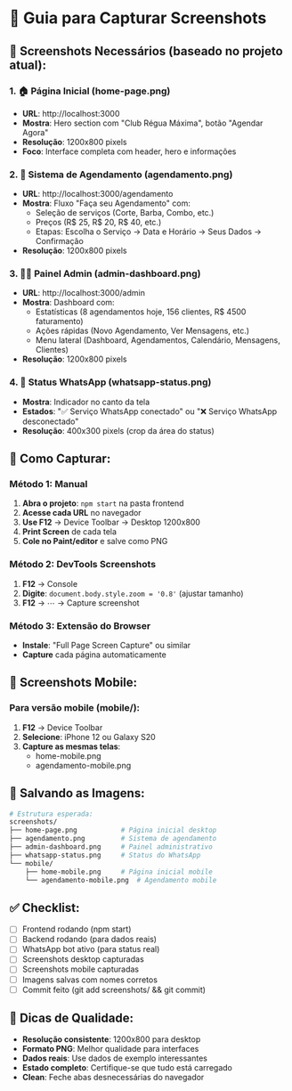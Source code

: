 # 📸 Guia para Capturar Screenshots

## 🎯 Screenshots Necessários (baseado no projeto atual):

### 1. 🏠 Página Inicial (home-page.png)
- **URL**: http://localhost:3000
- **Mostra**: Hero section com "Club Régua Máxima", botão "Agendar Agora"
- **Resolução**: 1200x800 pixels
- **Foco**: Interface completa com header, hero e informações

### 2. 📅 Sistema de Agendamento (agendamento.png)  
- **URL**: http://localhost:3000/agendamento
- **Mostra**: Fluxo "Faça seu Agendamento" com:
  - Seleção de serviços (Corte, Barba, Combo, etc.)
  - Preços (R$ 25, R$ 20, R$ 40, etc.)
  - Etapas: Escolha o Serviço → Data e Horário → Seus Dados → Confirmação
- **Resolução**: 1200x800 pixels

### 3. 👨‍💼 Painel Admin (admin-dashboard.png)
- **URL**: http://localhost:3000/admin
- **Mostra**: Dashboard com:
  - Estatísticas (8 agendamentos hoje, 156 clientes, R$ 4500 faturamento)
  - Ações rápidas (Novo Agendamento, Ver Mensagens, etc.)
  - Menu lateral (Dashboard, Agendamentos, Calendário, Mensagens, Clientes)
- **Resolução**: 1200x800 pixels

### 4. 📱 Status WhatsApp (whatsapp-status.png)
- **Mostra**: Indicador no canto da tela
- **Estados**: "✅ Serviço WhatsApp conectado" ou "❌ Serviço WhatsApp desconectado"
- **Resolução**: 400x300 pixels (crop da área do status)

## 🚀 Como Capturar:

### Método 1: Manual
1. **Abra o projeto**: `npm start` na pasta frontend
2. **Acesse cada URL** no navegador
3. **Use F12** → Device Toolbar → Desktop 1200x800
4. **Print Screen** de cada tela
5. **Cole no Paint/editor** e salve como PNG

### Método 2: DevTools Screenshots
1. **F12** → Console
2. **Digite**: `document.body.style.zoom = '0.8'` (ajustar tamanho)
3. **F12** → ⋯ → Capture screenshot

### Método 3: Extensão do Browser
- **Instale**: "Full Page Screen Capture" ou similar
- **Capture** cada página automaticamente

## 📱 Screenshots Mobile:

### Para versão mobile (mobile/):
1. **F12** → Device Toolbar
2. **Selecione**: iPhone 12 ou Galaxy S20
3. **Capture as mesmas telas**:
   - home-mobile.png
   - agendamento-mobile.png

## 💾 Salvando as Imagens:

```bash
# Estrutura esperada:
screenshots/
├── home-page.png           # Página inicial desktop
├── agendamento.png         # Sistema de agendamento
├── admin-dashboard.png     # Painel administrativo  
├── whatsapp-status.png     # Status do WhatsApp
└── mobile/
    ├── home-mobile.png     # Página inicial mobile
    └── agendamento-mobile.png  # Agendamento mobile
```

## ✅ Checklist:

- [ ] Frontend rodando (npm start)
- [ ] Backend rodando (para dados reais)
- [ ] WhatsApp bot ativo (para status real)
- [ ] Screenshots desktop capturadas
- [ ] Screenshots mobile capturadas
- [ ] Imagens salvas com nomes corretos
- [ ] Commit feito (git add screenshots/ && git commit)

## 🎨 Dicas de Qualidade:

- **Resolução consistente**: 1200x800 para desktop
- **Formato PNG**: Melhor qualidade para interfaces
- **Dados reais**: Use dados de exemplo interessantes
- **Estado completo**: Certifique-se que tudo está carregado
- **Clean**: Feche abas desnecessárias do navegador
